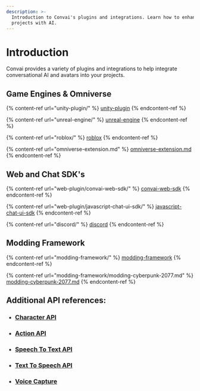 ```yaml
---
description: >-
  Introduction to Convai's plugins and integrations. Learn how to enhance your
  projects with AI.
---
```


# Introduction

Convai provides a variety of plugins and integrations to help integrate conversational AI and avatars into your projects.&#x20;

## Game Engines & Omniverse

{% content-ref url="unity-plugin/" %}
[unity-plugin](unity-plugin/)
{% endcontent-ref %}

{% content-ref url="unreal-engine/" %}
[unreal-engine](unreal-engine/)
{% endcontent-ref %}

{% content-ref url="roblox/" %}
[roblox](roblox/)
{% endcontent-ref %}

{% content-ref url="omniverse-extension.md" %}
[omniverse-extension.md](omniverse-extension.md)
{% endcontent-ref %}

## &#x20;Web and Chat SDK's

{% content-ref url="web-plugin/convai-web-sdk/" %}
[convai-web-sdk](web-plugin/convai-web-sdk/)
{% endcontent-ref %}

{% content-ref url="web-plugin/javascript-chat-ui-sdk/" %}
[javascript-chat-ui-sdk](web-plugin/javascript-chat-ui-sdk/)
{% endcontent-ref %}

{% content-ref url="discord/" %}
[discord](discord/)
{% endcontent-ref %}

## Modding Framework

{% content-ref url="modding-framework/" %}
[modding-framework](modding-framework/)
{% endcontent-ref %}

{% content-ref url="modding-framework/modding-cyberpunk-2077.md" %}
[modding-cyberpunk-2077.md](modding-framework/modding-cyberpunk-2077.md)
{% endcontent-ref %}

## Additional API references:

* ### [Character API](../reference/core-api-reference/character-tool-api/character-api.md)
* ### [Action API](../reference/core-api-reference/character-tool-api/action-api.md)
* ### [Speech To Text API](../reference/core-api-reference/standalone-voice-api/speech-to-text-api.md)
* ### [Text To Speech API](../reference/core-api-reference/standalone-voice-api/text-to-speech-api/)
* ### [Voice Capture](../reference/core-api-reference/standalone-voice-api/)
